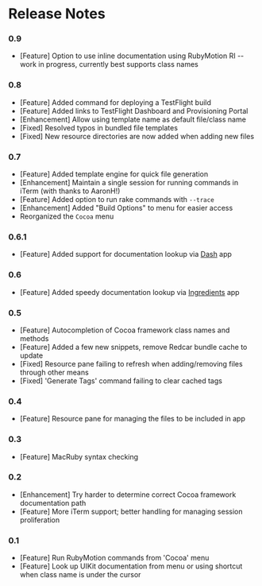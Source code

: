 Release Notes
=============

### 0.9

- [Feature] Option to use inline documentation using RubyMotion RI -- work in progress, currently best supports class names


### 0.8

- [Feature] Added command for deploying a TestFlight build
- [Feature] Added links to TestFlight Dashboard and Provisioning Portal
- [Enhancement] Allow using template name as default file/class name
- [Fixed] Resolved typos in bundled file templates
- [Fixed] New resource directories are now added when adding new files

### 0.7

- [Feature] Added template engine for quick file generation
- [Enhancement] Maintain a single session for running commands in iTerm (with thanks to AaronH!)
- [Feature] Added option to run rake commands with `--trace`
- [Enhancement] Added "Build Options" to menu for easier access
- Reorganized the `Cocoa` menu

### 0.6.1

- [Feature] Added support for documentation lookup via [Dash](http://kapeli.com/dash/) app

### 0.6

- [Feature] Added speedy documentation lookup via [Ingredients](http://fileability.net/ingredients/) app

### 0.5

- [Feature] Autocompletion of Cocoa framework class names and methods
- [Feature] Added a few new snippets, remove Redcar bundle cache to update
- [Fixed] Resource pane failing to refresh when adding/removing files through other means
- [Fixed] 'Generate Tags' command failing to clear cached tags

### 0.4

- [Feature] Resource pane for managing the files to be included in app

### 0.3

- [Feature] MacRuby syntax checking

### 0.2

- [Enhancement] Try harder to determine correct Cocoa framework documentation path
- [Feature] More iTerm support; better handling for managing session proliferation

### 0.1

- [Feature] Run RubyMotion commands from 'Cocoa' menu
- [Feature] Look up UIKit documentation from menu or using shortcut when class name is under the cursor
